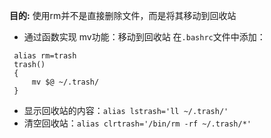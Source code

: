 **目的:** 使用rm并不是直接删除文件，而是将其移动到回收站
* 通过函数实现 mv功能：移动到回收站
在`.bashrc`文件中添加：
```
 alias rm=trash                                                               
 trash()                                
 {                                      
     mv $@ ~/.trash/                    
 } 
```
- 显示回收站的内容：`alias lstrash='ll ~/.trash/' `
- 清空回收站：`alias clrtrash='/bin/rm -rf ~/.trash/*'`
